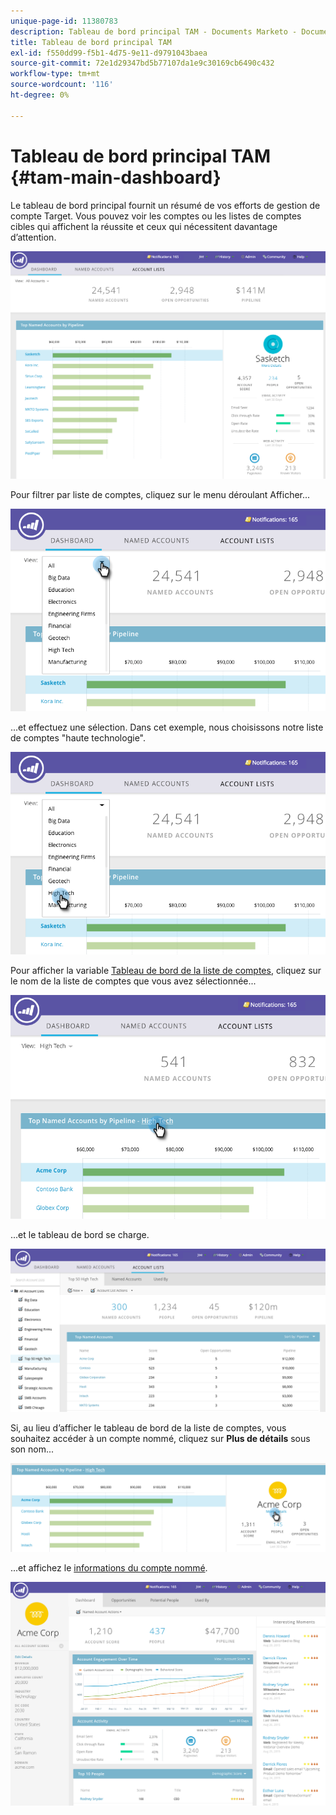 ```yaml
---
unique-page-id: 11380783
description: Tableau de bord principal TAM - Documents Marketo - Documentation du produit
title: Tableau de bord principal TAM
exl-id: f550dd99-f5b1-4d75-9e11-d9791043baea
source-git-commit: 72e1d29347bd5b77107da1e9c30169cb6490c432
workflow-type: tm+mt
source-wordcount: '116'
ht-degree: 0%

---
```


# Tableau de bord principal TAM {#tam-main-dashboard}

Le tableau de bord principal fournit un résumé de vos efforts de gestion de compte Target. Vous pouvez voir les comptes ou les listes de comptes cibles qui affichent la réussite et ceux qui nécessitent davantage d’attention.

![](assets/one.png)

Pour filtrer par liste de comptes, cliquez sur le menu déroulant Afficher...

![](assets/two.png)

...et effectuez une sélection. Dans cet exemple, nous choisissons notre liste de comptes &quot;haute technologie&quot;.

![](assets/three.png)

Pour afficher la variable [Tableau de bord de la liste de comptes](/help/marketo/product-docs/target-account-management/measure/account-list-insights.md#account-list-dashboard), cliquez sur le nom de la liste de comptes que vous avez sélectionnée...

![](assets/four.png)

...et le tableau de bord se charge.

![](assets/five.png)

Si, au lieu d’afficher le tableau de bord de la liste de comptes, vous souhaitez accéder à un compte nommé, cliquez sur **Plus de détails** sous son nom...

![](assets/six.png)

...et affichez le [informations du compte nommé](/help/marketo/product-docs/target-account-management/measure/named-account-insights.md).

![](assets/seven.png)
